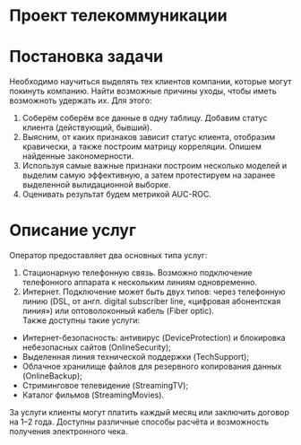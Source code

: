 # Проект телекоммуникации
# Постановка задачи
Необходимо научиться выделять тех клиентов компании, которые могут покинуть компанию. Найти возможные причины уходы, чтобы иметь возможноть удержать их. Для этого: <br>
1. Соберём соберём все данные в одну таблицу. Добавим статус клиента (действующий, бывший).
2. Выясним, от каких признаков зависит статус клиента, отобразим кравически, а также построим матрицу корреляции. Опишем найденные закономерности.
3. Используя самые важные признаки построим несколько моделей и выделим самую эффективную, а затем протестируем на заранее выделенной вылидационной выборке.
4. Оценивать результат будем метрикой AUC-ROC.
# Описание услуг
Оператор предоставляет два основных типа услуг: 
1. Стационарную телефонную связь. Возможно подключение телефонного аппарата к нескольким линиям одновременно.<br>
2. Интернет. Подключение может быть двух типов: через телефонную линию (DSL, от англ. digital subscriber line, «цифровая абонентская линия») или оптоволоконный кабель (Fiber optic).<br>
Также доступны такие услуги:<br>
- Интернет-безопасность: антивирус (DeviceProtection) и блокировка небезопасных сайтов (OnlineSecurity);
- Выделенная линия технической поддержки (TechSupport);
- Облачное хранилище файлов для резервного копирования данных (OnlineBackup);
- Стриминговое телевидение (StreamingTV); 
- Каталог фильмов (StreamingMovies).

За услуги клиенты могут платить каждый месяц или заключить договор на 1–2 года. Доступны различные способы расчёта и возможность получения электронного чека.
